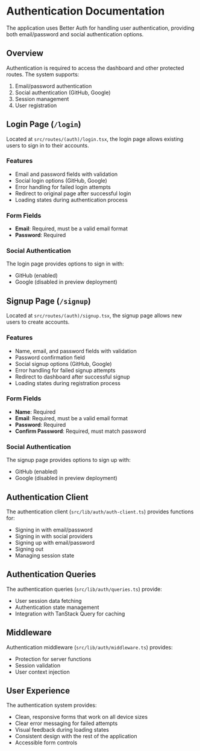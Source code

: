 # Authentication Documentation

The application uses Better Auth for handling user authentication, providing both email/password and social authentication options.

## Overview

Authentication is required to access the dashboard and other protected routes. The system supports:

1. Email/password authentication
2. Social authentication (GitHub, Google)
3. Session management
4. User registration

## Login Page (`/login`)

Located at `src/routes/(auth)/login.tsx`, the login page allows existing users to sign in to their accounts.

### Features

- Email and password fields with validation
- Social login options (GitHub, Google)
- Error handling for failed login attempts
- Redirect to original page after successful login
- Loading states during authentication process

### Form Fields

- **Email**: Required, must be a valid email format
- **Password**: Required

### Social Authentication

The login page provides options to sign in with:
- GitHub (enabled)
- Google (disabled in preview deployment)

## Signup Page (`/signup`)

Located at `src/routes/(auth)/signup.tsx`, the signup page allows new users to create accounts.

### Features

- Name, email, and password fields with validation
- Password confirmation field
- Social signup options (GitHub, Google)
- Error handling for failed signup attempts
- Redirect to dashboard after successful signup
- Loading states during registration process

### Form Fields

- **Name**: Required
- **Email**: Required, must be a valid email format
- **Password**: Required
- **Confirm Password**: Required, must match password

### Social Authentication

The signup page provides options to sign up with:
- GitHub (enabled)
- Google (disabled in preview deployment)

## Authentication Client

The authentication client (`src/lib/auth/auth-client.ts`) provides functions for:

- Signing in with email/password
- Signing in with social providers
- Signing up with email/password
- Signing out
- Managing session state

## Authentication Queries

The authentication queries (`src/lib/auth/queries.ts`) provide:

- User session data fetching
- Authentication state management
- Integration with TanStack Query for caching

## Middleware

Authentication middleware (`src/lib/auth/middleware.ts`) provides:

- Protection for server functions
- Session validation
- User context injection

## User Experience

The authentication system provides:

- Clean, responsive forms that work on all device sizes
- Clear error messaging for failed attempts
- Visual feedback during loading states
- Consistent design with the rest of the application
- Accessible form controls